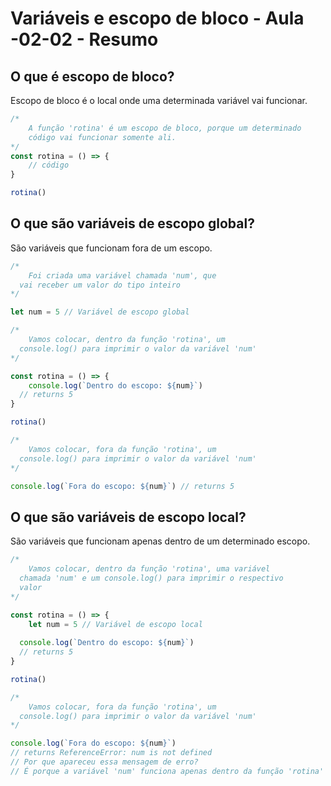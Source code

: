 # Variáveis e escopo de bloco - Aula -02-02 - Resumo

## O que é escopo de bloco?
    
Escopo de bloco é o local onde uma determinada variável vai funcionar.

```jsx
/*
	A função 'rotina' é um escopo de bloco, porque um determinado
	código vai funcionar somente ali.
*/
const rotina = () => { 
	// código
}

rotina()
```

## O que são variáveis de escopo global?

São variáveis que funcionam fora de um escopo.

```javascript
/*
	Foi criada uma variável chamada 'num', que 
  vai receber um valor do tipo inteiro
*/

let num = 5 // Variável de escopo global

/*
	Vamos colocar, dentro da função 'rotina', um
  console.log() para imprimir o valor da variável 'num'
*/

const rotina = () => { 
	console.log(`Dentro do escopo: ${num}`)
  // returns 5
}

rotina()

/*
	Vamos colocar, fora da função 'rotina', um
  console.log() para imprimir o valor da variável 'num'
*/

console.log(`Fora do escopo: ${num}`) // returns 5
```

## O que são variáveis de escopo local?

São variáveis que funcionam apenas dentro de um determinado escopo.

```javascript
/*
	Vamos colocar, dentro da função 'rotina', uma variável
  chamada 'num' e um console.log() para imprimir o respectivo 
  valor
*/

const rotina = () => { 
	let num = 5 // Variável de escopo local
  
  console.log(`Dentro do escopo: ${num}`)
  // returns 5
}

rotina()

/*
	Vamos colocar, fora da função 'rotina', um
  console.log() para imprimir o valor da variável 'num'
*/

console.log(`Fora do escopo: ${num}`)
// returns ReferenceError: num is not defined
// Por que apareceu essa mensagem de erro?
// É porque a variável 'num' funciona apenas dentro da função 'rotina'
```